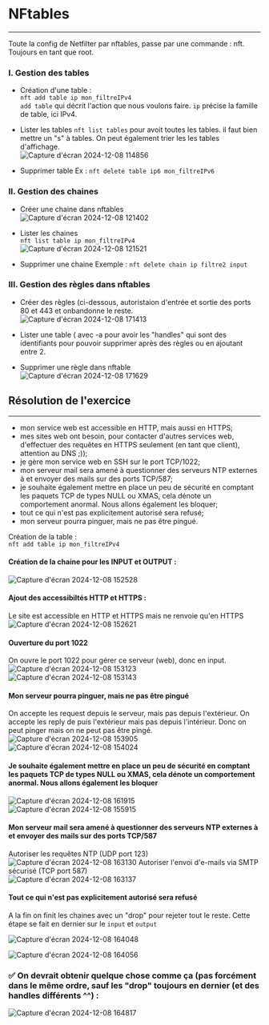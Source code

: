 # NFtables
---
Toute la config de Netfilter par nftables, passe par une commande : nft. Toujours en tant que root.  

### I. Gestion des tables
* Création d'une table :  
`nft add table ip mon_filtreIPv4`  
`add table` qui décrit l'action que nous voulons faire. `ip` précise la famille de table, ici IPv4.

* Lister les tables
`nft list tables` pour avoit toutes les tables. il faut bien mettre un "s" à tables. On peut également trier les les tables d'affichage.  
![Capture d'écran 2024-12-08 114856](https://github.com/user-attachments/assets/52849a42-e4d3-4a27-a013-b06ab58ca30a)

* Supprimer table
Ex : `nft delete table ip6 mon_filtreIPv6`

### II. Gestion des chaines  
* Créer une chaine dans nftables  
![Capture d'écran 2024-12-08 121402](https://github.com/user-attachments/assets/53ffe043-42f6-4711-b985-10bb39aad4ff)

* Lister les chaines  
`nft list table ip mon_filtreIPv4`  
![Capture d'écran 2024-12-08 121521](https://github.com/user-attachments/assets/c78f36c7-4d9f-4fb0-aab2-9a2b434dd4ba)

* Supprimer une chaine
Exemple : `nft delete chain ip filtre2 input`  

### III. Gestion des règles dans nftables
* Créer des règles (ci-dessous, autoristaion d'entrée et sortie des ports 80 et 443 et onbandonne le reste.  
![Capture d'écran 2024-12-08 171413](https://github.com/user-attachments/assets/33db2984-6592-4d8d-8b87-a5af031cb53e)

* Lister une table ( avec -a pour avoir les "handles" qui sont des identifiants pour pouvoir supprimer après des règles ou en ajoutant entre 2.  

* Supprimer une règle dans nftable  
![Capture d'écran 2024-12-08 171629](https://github.com/user-attachments/assets/e0a8140d-3387-447b-ba22-aea244f80f7f)


## Résolution de l'exercice  
---

* mon service web est accessible en HTTP, mais aussi en HTTPS;
* mes sites web ont besoin, pour contacter d'autres services web, d'effectuer des requêtes en HTTPS seulement (en tant que client), attention au DNS ;));
* je gère mon service web en SSH sur le port TCP/1022;
* mon serveur mail sera amené à questionner des serveurs NTP externes à et envoyer des mails sur des ports TCP/587;
* je souhaite également mettre en place un peu de sécurité en comptant les paquets TCP de types NULL ou XMAS, cela dénote un comportement anormal. Nous allons également les bloquer;
* tout ce qui n'est pas explicitement autorisé sera refusé;
* mon serveur pourra pinguer, mais ne pas être pingué.

Création de la table :  
`nft add table ip mon_filtreIPv4`  

#### Création de la chaine pour les INPUT et OUTPUT :  

![Capture d'écran 2024-12-08 152528](https://github.com/user-attachments/assets/a74a95fd-c2b5-4f54-b1f7-27f638599b7c)

#### Ajout des accessibiltés HTTP et HTTPS :  
Le site est accessible en HTTP et HTTPS mais ne renvoie qu'en HTTPS  
![Capture d'écran 2024-12-08 152621](https://github.com/user-attachments/assets/8f0a1b2f-bfbb-4de0-8f7d-3d33df36ebf8)


#### Ouverture du port 1022  
On ouvre le port 1022 pour gérer ce serveur (web), donc en input.  
![Capture d'écran 2024-12-08 153123](https://github.com/user-attachments/assets/389f814d-7d2b-464c-9f66-7425c1fac238)
![Capture d'écran 2024-12-08 153143](https://github.com/user-attachments/assets/34d83fe3-9aef-4285-9ab5-efed1b3887e6)

#### Mon serveur pourra pinguer, mais ne pas être pingué  
On accepte les request depuis le serveur, mais pas depuis l'extérieur. On accepte les reply de puis l'extérieur mais pas depuis l'intérieur. Donc on peut pinger mais on ne peut pas être pingé.  
![Capture d'écran 2024-12-08 153905](https://github.com/user-attachments/assets/10e93920-e0a8-4730-a34e-4b34d76eff7b)
![Capture d'écran 2024-12-08 154024](https://github.com/user-attachments/assets/8eec3a30-ec84-41c7-98ce-91b37516274d)

#### Je souhaite également mettre en place un peu de sécurité en comptant les paquets TCP de types NULL ou XMAS, cela dénote un comportement anormal. Nous allons également les bloquer  
![Capture d'écran 2024-12-08 161915](https://github.com/user-attachments/assets/e7b13f75-19c3-40de-823d-4896350f422f)
![Capture d'écran 2024-12-08 155915](https://github.com/user-attachments/assets/d33d065b-599d-47dc-86ae-426b5b8e5370)

#### Mon serveur mail sera amené à questionner des serveurs NTP externes à et envoyer des mails sur des ports TCP/587  
Autoriser les requêtes NTP (UDP port 123)  
![Capture d'écran 2024-12-08 163130](https://github.com/user-attachments/assets/fa7ea739-acb9-4dc9-b604-c2fc3fdb47d5)
Autoriser l'envoi d'e-mails via SMTP sécurisé (TCP port 587)  
![Capture d'écran 2024-12-08 163137](https://github.com/user-attachments/assets/18120edc-869a-414d-ae37-8b6c7e5ee26b)


#### Tout ce qui n'est pas explicitement autorisé sera refusé  
A la fin on finit les chaines avec un "drop" pour rejeter tout le reste. Cette étape se fait en dernier sur le `input` et `output`  

![Capture d'écran 2024-12-08 164048](https://github.com/user-attachments/assets/2e35e567-794d-4ff8-970d-29bccd7b40e0)

![Capture d'écran 2024-12-08 164056](https://github.com/user-attachments/assets/41b3b32d-25dc-4bc9-ab7a-ae7142e2ae74)

 ### :white_check_mark: On devrait obtenir quelque chose comme ça (pas forcément dans le même ordre, sauf les "drop" toujours en dernier (et des handles différents ^^) :  
![Capture d'écran 2024-12-08 164817](https://github.com/user-attachments/assets/99c38b70-2ea9-4d50-a05d-d7750bd1e0a4)
